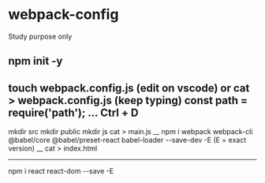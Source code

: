 # webpack-config
Study purpose only

npm init -y
----------------
touch webpack.config.js (edit on vscode) or
cat > webpack.config.js (keep typing)
const path = require('path');
...
Ctrl + D
----------------
mkdir src
mkdir public
mkdir js
cat > main.js
__
npm i webpack webpack-cli @babel/core @babel/preset-react babel-loader --save-dev -E (E = exact version)
__
cat > index.html
______________________________
npm i react react-dom --save -E


